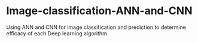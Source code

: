 # Image-classification-ANN-and-CNN
Using ANN and CNN for image classification and prediction to determine efficacy of each Deep learning algorithm
